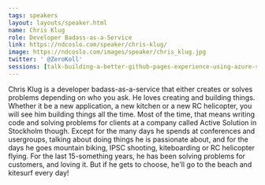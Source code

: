 ```yaml
---
tags: speakers
layout: layouts/speaker.html
name: ​Chris Klug
role: Developer Badass-as-a-Service
link: https://ndcoslo.com/speaker/chris-klug/
image: https://ndcoslo.com/images/speaker/chris_klug.jpg
twitter: ' @ZeroKoll'
sessions: [talk-building-a-better-github-pages-experience-using-azure-services-how-hard-can-it-be]
---
```

Chris Klug is a developer badass-as-a-service that either creates or solves problems depending on who you ask. He loves creating and building things. Whether it be a new application, a new kitchen or a new RC helicopter, you will see him building things all the time. Most of the time, that means writing code and solving problems for clients at a company called Active Solution in Stockholm though. Except for the many days he spends at conferences and usergroups, talking about doing things he is passionate about, and for the days he goes mountain biking, IPSC shooting, kiteboarding or RC helicopter flying.
For the last 15-something years, he has been solving problems for customers, and loving it. But if he gets to choose, he'll go to the beach and kitesurf every day!